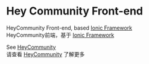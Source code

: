 Hey Community Front-end
========================

HeyCommunity Front-end, based [Ionic Framework](http://ionicframework.com)   
HeyCommunity前端，基于 [Ionic Framework](http://ionicframework.com)   


See [HeyCommunity](https://github.com/dev4living/HeyCommunity)   
请查看 [HeyCommunity](https://github.com/dev4living/HeyCommunity) 了解更多   


